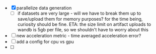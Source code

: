 - [x] parallelize data generation
	- [ ] if datasets are very large - will we have to break them up to save/upload them for memory purposes? for the time being, curiosity should be fine. ETA: the size limit on artifact uploads to wandb is 5gb per file, so we shouldn't have to worry about this
- [ ] new acceleration metric - time averaged acceleration error?
- [ ] add a config for cpu vs gpu
- [ ] 
